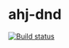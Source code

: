 # ahj-dnd
[![Build status](https://ci.appveyor.com/api/projects/status/0tjmt6l22pvb2ig9?svg=true)](https://ci.appveyor.com/project/Elshina25/ahj-dnd)
